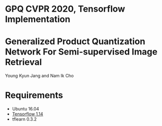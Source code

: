 # GPQ CVPR 2020, Tensorflow Implementation
# Generalized Product Quantization Network For Semi-supervised Image Retrieval

Young Kyun Jang and Nam Ik Cho

# Requirements
- Ubuntu 16.04
- [Tensorflow 1.14](http://www.tensorflow.org/)
- tflearn 0.3.2
